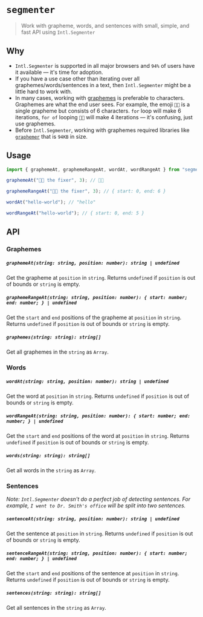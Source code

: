 # `segmenter`

> Work with grapheme, words, and sentences with small, simple, and fast API using `Intl.Segmenter`

<!--
[![Gzipped Size](https://img.shields.io/bundlephobia/minzip/{{data.name}})](https://bundlephobia.com/result?p={{data.name}})
[![Build Status](https://img.shields.io/github/actions/workflow/status/astoilkov/{{data.name}}/main.yml?branch=main)](https://github.com/astoilkov/{{data.name}}/actions/workflows/main.yml)

## Install

```bash
npm install {{data.name}}
```
-->

## Why

- `Intl.Segmenter` is supported in all major browsers and `94%` of users have it available — it's time for adoption.
- If you have a use case other than iterating over all graphemes/words/sentences in a text, then `Intl.Segmenter` might be a little hard to work with.
- In many cases, working with [graphemes](https://en.wikipedia.org/wiki/Grapheme) is preferable to characters. Graphemes are what the end user sees. For example, the emoji `👨‍🔧️` is a single grapheme but consists of 6 characters. `for` loop will make 6 iterations, `for of` looping `👨‍🔧️` will make 4 iterations — it's confusing, just use graphemes.
- Before `Intl.Segmenter`, working with graphemes required libraries like [`graphemer`](https://bundlephobia.com/package/graphemer@1.4.0) that is `94KB` in size.

## Usage

```ts
import { graphemeAt, graphemeRangeAt, wordAt, wordRangeAt } from "segmenter";

graphemeAt("👨‍🔧️ the fixer", 3); // 👨‍🔧️

graphemeRangeAt("👨‍🔧️ the fixer", 3); // { start: 0, end: 6 }

wordAt("hello-world"); // "hello"

wordRangeAt("hello-world"); // { start: 0, end: 5 }
```

## API

### Graphemes

##### `graphemeAt(string: string, position: number): string | undefined`

Get the grapheme at `position` in `string`. Returns `undefined` if `position` is out of bounds or `string` is empty.

##### `graphemeRangeAt(string: string, position: number): { start: number; end: number; } | undefined`

Get the `start` and `end` positions of the grapheme at `position` in `string`. Returns `undefined` if `position` is out of bounds or `string` is empty.

##### `graphemes(string: string): string[]`

Get all graphemes in the `string` as `Array`.

### Words

##### `wordAt(string: string, position: number): string | undefined`

Get the word at `position` in `string`. Returns `undefined` if `position` is out of bounds or `string` is empty.

##### `wordRangeAt(string: string, position: number): { start: number; end: number; } | undefined`

Get the `start` and `end` positions of the word at `position` in `string`. Returns `undefined` if `position` is out of bounds or `string` is empty.

##### `words(string: string): string[]`

Get all words in the `string` as `Array`.

### Sentences

_Note: `Intl.Segmenter` doesn't do a perfect job of detecting sentences. For example, `I went to Dr. Smith's office` will be split into two sentences._

##### `sentenceAt(string: string, position: number): string | undefined`

Get the sentence at `position` in `string`. Returns `undefined` if `position` is out of bounds or `string` is empty.

##### `sentenceRangeAt(string: string, position: number): { start: number; end: number; } | undefined`

Get the `start` and `end` positions of the sentence at `position` in `string`. Returns `undefined` if `position` is out of bounds or `string` is empty.

##### `sentences(string: string): string[]`

Get all sentences in the `string` as `Array`.